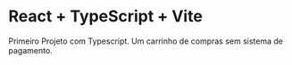 # React + TypeScript + Vite

Primeiro Projeto com Typescript.
Um carrinho de compras sem sistema de pagamento.


